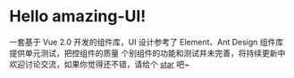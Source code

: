 # Hello amazing-UI!

一套基于 Vue 2.0 开发的组件库，UI 设计参考了 Element、Ant Design
组件库提供单元测试，把控组件的质量
个别组件的功能和测试并未完善，将持续更新中
欢迎讨论交流，如果你觉得还不错，请给个 [star](https://github.com/FredaFei/amazing-ui) 吧~
